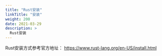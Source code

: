 ```yaml
---
title: "Rust安装"
linkTitle: "安装"
weight: 200
date: 2021-03-29
description: >
  Rust安装
---
```


Rust安装方式参考官方地址： https://www.rust-lang.org/en-US/install.html


